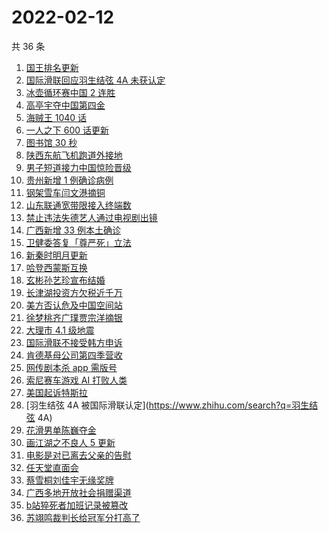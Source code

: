 # 2022-02-12

共 36 条

<!-- BEGIN -->
<!-- 最后更新时间 Sat Feb 12 2022 23:08:05 GMT+0800 (China Standard Time) -->

1. [国王排名更新](https://www.zhihu.com/search?q=国王排名)
1. [国际滑联回应羽生结弦 4A 未获认定](https://www.zhihu.com/search?q=羽生结弦)
1. [冰壶循环赛中国 2 连胜](https://www.zhihu.com/search?q=冰壶)
1. [高亭宇夺中国第四金](https://www.zhihu.com/search?q=高亭宇)
1. [海贼王 1040 话](https://www.zhihu.com/search?q=海贼王)
1. [一人之下 600 话更新](https://www.zhihu.com/search?q=一人之下)
1. [图书馆 30 秒](https://www.zhihu.com/search?q=图书馆30秒)
1. [陕西东航飞机跑道外接地](https://www.zhihu.com/search?q=陕西东航飞机)
1. [男子短道接力中国惊险晋级](https://www.zhihu.com/search?q=短道速滑)
1. [贵州新增 1 例确诊病例](https://www.zhihu.com/search?q=贵州新增)
1. [钢架雪车闫文港摘铜](https://www.zhihu.com/search?q=钢架雪车)
1. [山东联通宽带限接入终端数](https://www.zhihu.com/search?q=山东联通宽带)
1. [禁止违法失德艺人通过电视剧出镜](https://www.zhihu.com/search?q=失德艺人)
1. [广西新增 33 例本土确诊](https://www.zhihu.com/search?q=广西新增)
1. [卫健委答复「尊严死」立法](https://www.zhihu.com/search?q=尊严死)
1. [新秦时明月更新](https://www.zhihu.com/search?q=新秦时明月)
1. [哈登西蒙斯互换](https://www.zhihu.com/search?q=哈登西蒙斯)
1. [玄彬孙艺珍宣布结婚](https://www.zhihu.com/search?q=玄彬孙艺珍)
1. [长津湖投资方欠税近千万](https://www.zhihu.com/search?q=长津湖投资方)
1. [美方否认危及中国空间站](https://www.zhihu.com/search?q=美方否认)
1. [徐梦桃齐广璞贾宗洋摘银](https://www.zhihu.com/search?q=自由式滑雪)
1. [大理市 4.1 级地震](https://www.zhihu.com/search?q=大理地震)
1. [国际滑联不接受韩方申诉](https://www.zhihu.com/search?q=国际滑联不接受韩方申诉)
1. [肯德基母公司第四季营收](https://www.zhihu.com/search?q=肯德基母公司)
1. [网传剧本杀 app 需版号](https://www.zhihu.com/search?q=剧本杀)
1. [索尼赛车游戏 AI 打败人类](https://www.zhihu.com/search?q=索尼赛车游戏)
1. [美国起诉特斯拉](https://www.zhihu.com/search?q=美国起诉特斯拉)
1. [羽生结弦 4A 被国际滑联认定](https://www.zhihu.com/search?q=羽生结弦 4A)
1. [花滑男单陈巍夺金](https://www.zhihu.com/search?q=花样滑冰)
1. [画江湖之不良人 5 更新](https://www.zhihu.com/search?q=画江湖)
1. [电影是对已离去父亲的告慰](https://www.zhihu.com/search?q=水门桥七连连长之子)
1. [任天堂直面会](https://www.zhihu.com/search?q=任天堂)
1. [蔡雪桐刘佳宇无缘奖牌](https://www.zhihu.com/search?q=单板滑雪)
1. [广西多地开放社会捐赠渠道](https://www.zhihu.com/search?q=广西开放社会捐赠渠道)
1. [b站猝死者加班记录被篡改](https://www.zhihu.com/search?q=b站猝死员工)
1. [苏翊鸣裁判长给冠军分打高了](https://www.zhihu.com/search?q=苏翊鸣裁判长)

<!-- END -->
